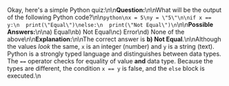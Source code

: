 Okay, here's a simple Python quiz:\n\n**Question:**\n\nWhat will be the output of the following Python code?\n\n```python\nx = 5\ny = \"5\"\n\nif x == y:\n  print(\"Equal\")\nelse:\n  print(\"Not Equal\")\n```\n\n**Possible Answers:**\n\na) Equal\nb) Not Equal\nc) Error\nd) None of the above\n\n**Explanation:**\n\nThe correct answer is **b) Not Equal**.\n\nAlthough the values *look* the same, `x` is an integer (number) and `y` is a string (text). Python is a strongly typed language and distinguishes between data types. The `==` operator checks for equality of value **and** data type.  Because the types are different, the condition `x == y` is false, and the `else` block is executed.\n
